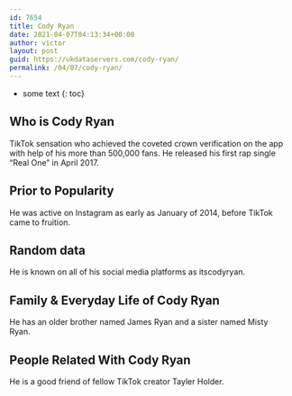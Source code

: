 ```yaml
---
id: 7654
title: Cody Ryan
date: 2021-04-07T04:13:34+00:00
author: victor
layout: post
guid: https://ukdataservers.com/cody-ryan/
permalink: /04/07/cody-ryan/
---
```


* some text
{: toc}


## Who is Cody Ryan



TikTok sensation who achieved the coveted crown verification on the app with help of his more than 500,000 fans. He released his first rap single &#8220;Real One&#8221; in April 2017. 

                
                
                
## Prior to Popularity



He was active on Instagram as early as January of 2014, before TikTok came to fruition. 

                
                
                
## Random data



He is known on all of his social media platforms as itscodyryan. 

                
                
                
## Family & Everyday Life of Cody Ryan



He has an older brother named James Ryan and a sister named Misty Ryan. 

                
                
                
## People Related With Cody Ryan



He is a good friend of fellow TikTok creator Tayler Holder. 

                
              
            
          
          
          